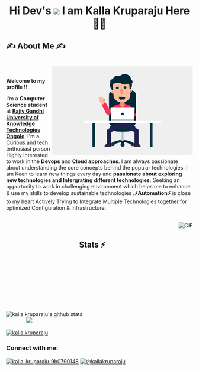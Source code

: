 <h1 align="center">Hi Dev's <img src="https://github.com/TheDudeThatCode/TheDudeThatCode/blob/master/Assets/Hi.gif" width="29px"> I am Kalla Kruparaju Here 👨‍🎓</h1>

<div>
  <h2 align="left"> ✍ About Me ✍ </h2>

  <br>
  <img align="right" alt="GIF" src="https://raw.githubusercontent.com/kallakruparaju/gitdisscussion/master/images/welcome.gif" width="380" height="240"/>
  </br>


  
<b>Welcome to my profile ‼️</b>

I'm a <b>Computer Science student</b> at [<b>Rajiv Gandhi University of Knowledge Technologies Ongole</b>](https://www.rguktong.ac.in/). I'm a Curious and tech enthusiast person Highly Interested to work in the <b>Devops</b> and <b>Cloud approaches</b>. I am always passionate about understanding the core concepts behind the popular technologies. I am Keen to learn new things every day and <b>passionate about exploring new technologies and Intergrating different technologies</b>. Seeking an opportunity to work in challenging environment which helps me to enhance & use my skills to develop sustainable technologies .<b>⚡Automation⚡</b> is close to my heart Actively Trying to Integrate Multiple Technologies together for optimized Configuration & Infrastructure.

  </br>
<img align="right" alt="GIF" src="https://github.com/kallakruparaju/gitdisscussion/blob/master/images/automation.gif width="380" height="240"/>
  </br>
 </div>



<h2 align="center">Stats ⚡</h2>

<p>
  <div>
   

    
<a href="https://github.com/hackcoderr/github-readme-stats">
  <img align="left" width=520 src="https://github-readme-stats.anuraghazra1.vercel.app/api?username=akashnani-star&show_icons=true&include_all_commits=true&theme=react&border=61dafb&hide_border=true" alt="kalla kruparaju's github stats" />
</a> 
    
    
       
<a href="https://github.com/hackcoderr/github-readme-stats">
  <img a width=450 align="right" src="https://github-readme-stats.anuraghazra1.vercel.app/api/top-langs/?username=akashnani-star&langs_count=8&layout=compact&theme=react&border=61dafb&hide_border=true" />
</a>
  
 <br><br><br><br><br><br><br><br><br><br>
    
    
<a href="https://github.com/denvercoder1/github-readme-streak-stats" title="Go to Source">
      <img align="center" width=800 src="https://github-readme-streak-stats.herokuapp.com/?user=akashnani-star&theme=react&border=61dafb&hide_border=true" alt="kalla kruparaju" />
    </a> 



    
  </div>
    </p>



  <h3 align="left">Connect with me:</h3>
<p align="left">
<a href="https://linkedin.com/in/kalla-kruparaju-9b0790148" target="blank"><img align="center" src="https://raw.githubusercontent.com/rahuldkjain/github-profile-readme-generator/master/src/images/icons/Social/linked-in-alt.svg" alt="kalla-kruparaju-9b0790148" height="30" width="40" /></a>
<a href="https://medium.com/@kallakruparaju" target="blank"><img align="center" src="https://raw.githubusercontent.com/rahuldkjain/github-profile-readme-generator/master/src/images/icons/Social/medium.svg" alt="@kallakruparaju" height="30" width="40" /></a>
</p>

